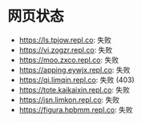 # 网页状态
- https://ls.tpjow.repl.co: 失败
- https://vi.zogzr.repl.co: 失败
- https://moo.zxco.repl.co: 失败
- https://apping.eywjx.repl.co: 失败
- https://qi.limqin.repl.co: 失败 (403)
- https://tote.kaikaixin.repl.co: 失败
- https://jsn.limkon.repl.co: 失败
- https://figura.hpbmm.repl.co: 失败
